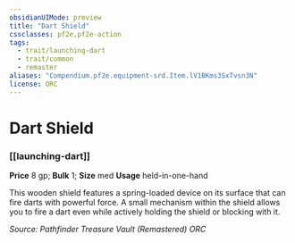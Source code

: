 ```yaml
---
obsidianUIMode: preview
title: "Dart Shield"
cssclasses: pf2e,pf2e-action
tags:
  - trait/launching-dart
  - trait/common
  - remaster
aliases: "Compendium.pf2e.equipment-srd.Item.lV1BKms3SxTvsn3N"
license: ORC
---
```

# Dart Shield

### [[launching-dart]]


**Price** 8 gp; 
**Bulk** 1; **Size** med
**Usage** held-in-one-hand

This wooden shield features a spring-loaded device on its surface that can fire darts with powerful force. A small mechanism within the shield allows you to fire a dart even while actively holding the shield or blocking with it.

*Source: Pathfinder Treasure Vault (Remastered)*
*ORC*